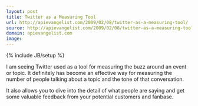 ```yaml
---
layout: post
title: Twitter as a Measuring Tool
url: http://apievangelist.com/2009/02/08/twitter-as-a-measuring-tool/
source: http://apievangelist.com/2009/02/08/twitter-as-a-measuring-tool/
domain: apievangelist.com
image: 
---
```

{% include JB/setup %}<p>I am seeing Twitter used as a tool for measuring the buzz around an event or topic. It definitely has become an effective way for measuring the number of people talking about a topic and the tone of that conversation.<p></p>
It also allows you to dive into the detail of what people are saying and get some valuable feedback from your potential customers and fanbase.</p>
